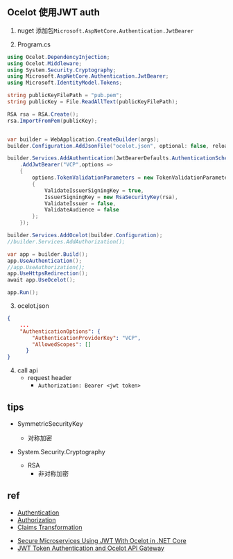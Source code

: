 ## Ocelot 使用JWT auth
1. nuget 添加包`Microsoft.AspNetCore.Authentication.JwtBearer`

2. Program.cs
```c#
using Ocelot.DependencyInjection;
using Ocelot.Middleware;
using System.Security.Cryptography;
using Microsoft.AspNetCore.Authentication.JwtBearer;
using Microsoft.IdentityModel.Tokens;

string publicKeyFilePath = "pub.pem";
string publicKey = File.ReadAllText(publicKeyFilePath);

RSA rsa = RSA.Create();
rsa.ImportFromPem(publicKey);


var builder = WebApplication.CreateBuilder(args);
builder.Configuration.AddJsonFile("ocelot.json", optional: false, reloadOnChange: true);

builder.Services.AddAuthentication(JwtBearerDefaults.AuthenticationScheme)
    .AddJwtBearer("VCP",options =>
    {
        options.TokenValidationParameters = new TokenValidationParameters
        {
            ValidateIssuerSigningKey = true,
            IssuerSigningKey = new RsaSecurityKey(rsa),
            ValidateIssuer = false,
            ValidateAudience = false
        };
    });

builder.Services.AddOcelot(builder.Configuration);
//builder.Services.AddAuthorization();

var app = builder.Build();
app.UseAuthentication();
//app.UseAuthorization();
app.UseHttpsRedirection();
await app.UseOcelot();

app.Run();
```

3. ocelot.json

```json
{
    ...
    "AuthenticationOptions": {
        "AuthenticationProviderKey": "VCP",
        "AllowedScopes": []
      }
}
```

4. call api
    + request header
        + `Authorization: Bearer <jwt token>`


## tips
+ SymmetricSecurityKey
    + 对称加密

+ System.Security.Cryptography
    + RSA
        + 非对称加密

## ref
+ [Authentication](https://ocelot.readthedocs.io/en/latest/features/authentication.html)
+ [Authorization](https://ocelot.readthedocs.io/en/latest/features/authorization.html)
+ [Claims Transformation](https://ocelot.readthedocs.io/en/latest/features/claimstransformation.html)
<!-- samples -->
+ [Secure Microservices Using JWT With Ocelot in .NET Core](https://code-maze.com/dotnetcore-secure-microservices-jwt-ocelot/)
+ [JWT Token Authentication and Ocelot API Gateway](http://www.developerin.net/a/85-Ocelot-API-Gateway/146-JWT-Token-Authentication-and-Ocelot-API-Gateway)
